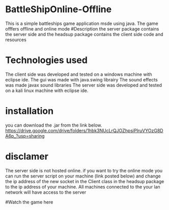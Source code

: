 # BattleShipOnline-Offline
This is a simple battleships game application msde using java. The game offfers offline and online mode 
#Description 
the server package contains the server side and the headsup package contains the client side code and resources

# Technologies used
The client side was developed and tested on a windows machine with eclipse ide. 
The gui was made with java.swing librairy 
The sound effects was made javax sound libraries 
The server side was developed and tested on a kali linux machine with eclipse ide.

# installation 
you can download the .jar from the link below. 
https://drive.google.com/drive/folders/1hbk3NUcLrQJOZhpsiPlruVYOzG8DA6p_?usp=sharing

# disclamer 

The server side is not hosted online. if you want to try the online mode you can run the server script on your machine (link posted below) and change the ip address of the 
new socket in the Client class in the headsup package to the ip address of your machine. All machines connected to the your lan network will have access to the server

#Watch the game here
